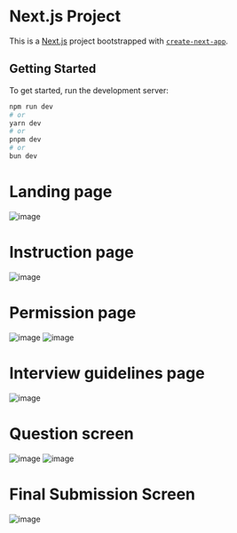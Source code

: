 # Next.js Project

This is a [Next.js](https://nextjs.org) project bootstrapped with [`create-next-app`](https://nextjs.org/docs/app/api-reference/cli/create-next-app).

## Getting Started

To get started, run the development server:

```bash
npm run dev
# or
yarn dev
# or
pnpm dev
# or
bun dev
```

# Landing page
![image](https://github.com/user-attachments/assets/7b0a519e-ce01-45ac-9576-2c613d57b289)

# Instruction page
![image](https://github.com/user-attachments/assets/681b3b9b-85d7-4fc9-b9ce-17b816d87577)

# Permission page
![image](https://github.com/user-attachments/assets/6468a467-8796-48d3-a110-ea6339c2813f)
![image](https://github.com/user-attachments/assets/44b0dedb-63bc-42e8-8ecb-047d21529c3a)

# Interview guidelines page
![image](https://github.com/user-attachments/assets/386309ed-db04-4b31-8d2b-6b0bc03287c9)

# Question screen
![image](https://github.com/user-attachments/assets/7fec8d6f-d5fd-4d0f-a977-895e4bc8d90f)
![image](https://github.com/user-attachments/assets/8c4eb651-74b7-4bd8-bfaa-64a83912f616)

# Final Submission Screen
![image](https://github.com/user-attachments/assets/ca7c4faa-4a18-41fa-a430-3c84bf12d60f)









